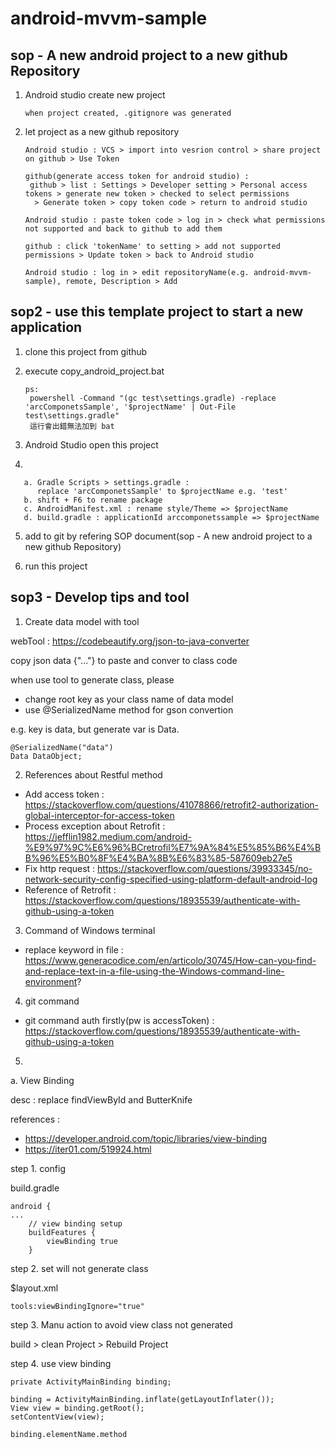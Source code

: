 # android-mvvm-sample


## sop - A new android project to a new github Repository

1. Android studio create new project
 
       when project created, .gitignore was generated

2. let project as a new github repository

       Android studio : VCS > import into vesrion control > share project on github > Use Token

       github(generate access token for android studio) :
        github > list : Settings > Developer setting > Personal access tokens > generate new token > checked to select permissions
         > Generate token > copy token code > return to android studio

       Android studio : paste token code > log in > check what permissions not supported and back to github to add them

       github : click 'tokenName' to setting > add not supported permissions > Update token > back to Android studio

       Android studio : log in > edit repositoryName(e.g. android-mvvm-sample), remote, Description > Add
       
## sop2 - use this template project to start a new application       

1. clone this project from github

2. execute copy_android_project.bat 

       ps:
        powershell -Command "(gc test\settings.gradle) -replace 'arcComponetsSample', '$projectName' | Out-File test\settings.gradle"
        這行會出錯無法加到 bat

3. Android Studio open this project

4. 

       a. Gradle Scripts > settings.gradle : 
          replace 'arcComponetsSample' to $projectName e.g. 'test'
       b. shift + F6 to rename package
       c. AndroidManifest.xml : rename style/Theme => $projectName
       d. build.gradle : applicationId arccomponetssample => $projectName
 
5. add to git by refering SOP document(sop - A new android project to a new github Repository)

6. run this project

## sop3 - Develop tips and tool

1. Create data model with tool

webTool : https://codebeautify.org/json-to-java-converter

copy json data {"..."} to paste and conver to class code

when use tool to generate class, please 

 - change root key as your class name of data model
 - use @SerializedName method for gson convertion
 
 e.g. key is data, but generate var is Data. 

    @SerializedName("data")
    Data DataObject;

2. References about Restful method

 - Add access token : https://stackoverflow.com/questions/41078866/retrofit2-authorization-global-interceptor-for-access-token
 - Process exception about Retrofit : https://jefflin1982.medium.com/android-%E9%97%9C%E6%96%BCretrofil%E7%9A%84%E5%85%B6%E4%BB%96%E5%B0%8F%E4%BA%8B%E6%83%85-587609eb27e5 
 - Fix http request : https://stackoverflow.com/questions/39933345/no-network-security-config-specified-using-platform-default-android-log
 - Reference of Retrofit : https://stackoverflow.com/questions/18935539/authenticate-with-github-using-a-token

3. Command of Windows terminal 

 - replace keyword in file : https://www.generacodice.com/en/articolo/30745/How-can-you-find-and-replace-text-in-a-file-using-the-Windows-command-line-environment?


4. git command

 - git command auth firstly(pw is accessToken) : https://stackoverflow.com/questions/18935539/authenticate-with-github-using-a-token


5. 

a. View Binding

desc : replace findViewById and ButterKnife

references : 

 - https://developer.android.com/topic/libraries/view-binding
 - https://iter01.com/519924.html

step 1. config 

build.gradle

    android {
    ...
        // view binding setup
        buildFeatures {
            viewBinding true
        }

step 2. set will not generate class

$layout.xml
 
    tools:viewBindingIgnore="true"
    
step 3. Manu action to avoid view class not generated

build > clean Project > Rebuild Project    

step 4. use view binding

    private ActivityMainBinding binding;

    binding = ActivityMainBinding.inflate(getLayoutInflater());
    View view = binding.getRoot();
    setContentView(view);
    
    binding.elementName.method


